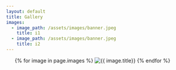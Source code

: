 ```yaml
---
layout: default
title: Gallery
images:
  - image_path: /assets/images/banner.jpeg
    title: i1
  - image_path: /assets/images/banner.jpeg
    title: i2
---
```


<ul class="gallery">
  {% for image in page.images %}
  <img src="{{ image.image_path }}" alt="{{ image.title}}" />
  {% endfor %}
</ul>
